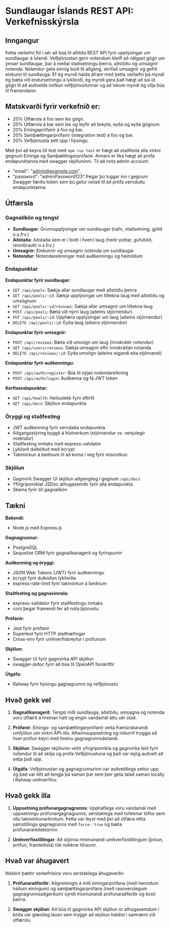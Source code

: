 # Sundlaugar Íslands REST API: Verkefnisskýrsla

## Inngangur

Þetta verkefni fól í sér að búa til alhliða REST API fyrir upplýsingar um sundlaugar á Íslandi. Vefþjónustan gerir notendum kleift að nálgast gögn um ýmsar sundlaugar, þar á meðal staðsetningu þeirra, aðstöðu og umsagnir notenda. Notendur geta einnig búið til aðgang, skrifað umsagnir og gefið einkunn til sundlauga. Ef ég myndi halda áfram með þetta verkefni þá myndi ég bæta við endursetningu á lykilorði, ég myndi gera það hægt að sía út gögn til að auðvelda notkun vefþjónustunnar og að lokum myndi ég vilja búa til framendann.

## Matskvarði fyrir verkefnið er:

- 20% Útfærsla á foo sem les gögn.
- 20% Útfærsla á bar sem les og leyfir að breyta, eyða og eyða gögnum.
- 20% Einingaprófanir á foo og bar.
- 20% Samþættingarprófanir (integration test) á foo og bar.
- 20% Vefþjónusta sett upp í hýsingu.

Með því að keyra öll test með `npm run test` er hægt að staðfesta alla virkni gegnum Eininga og Samþættingarprófanir. Annars er líka hægt að prófa endapunktanna með swagger skjöluninni.
Til að nota admin account: 
-  "email": "admin@example.com",
-  "password": "adminPassword123"
Þegar þú loggar inn í gegnum Swagger færðu token sem þú getur notað til að prófa vernduðu endapunktanna
## Útfærsla

### Gagnalíkön og tengsl
- **Sundlaugar**: Grunnupplýsingar um sundlaugar (nafn, staðsetning, gjöld o.s.frv.)
- **Aðstaða**: Aðstaða sem er í boði í hverri laug (heitir pottar, gufuböð, rennibrautir o.s.frv.)
- **Umsagnir**: Einkunnir og umsagnir notenda um sundlaugar
- **Notendur**: Notendareikningar með auðkenningu og heimildum

### Endapunktar

**Endapunktar fyrir sundlaugar:**
- `GET /api/pools`: Sækja allar sundlaugar með aðstöðu þeirra
- `GET /api/pools/:id`: Sækja upplýsingar um tiltekna laug með aðstöðu og umsögnum
- `GET /api/pools/:id/reviews`: Sækja allar umsagnir um tiltekna laug
- `POST /api/pools`: Bæta við nýrri laug (aðeins stjórnendur)
- `PUT /api/pools/:id`: Uppfæra upplýsingar um laug (aðeins stjórnendur)
- `DELETE /api/pools/:id`: Eyða laug (aðeins stjórnendur)

**Endapunktar fyrir umsagnir:**
- `POST /api/reviews`: Bæta við umsögn um laug (innskráðir notendur)
- `GET /api/users/reviews`: Sækja umsagnir eftir innskráðan notanda
- `DELETE /api/reviews/:id`: Eyða umsögn (aðeins eigandi eða stjórnandi)

**Endapunktar fyrir auðkenningu:**
- `POST /api/auth/register`: Búa til nýjan notendareikning
- `POST /api/auth/login`: Auðkenna og fá JWT token

**Kerfisendapunktar:**
- `GET /api/health`: Heilsutékk fyrir eftirlit
- `GET /api/docs`: Skjölun endapunkta

### Öryggi og staðfesting
- JWT auðkenning fyrir verndaða endapunkta
- Aðgangsstýring byggð á hlutverkum (stjórnendur vs. venjulegir notendur)
- Staðfesting inntaks með express-validator
- Lykilorð dulkóðuð með bcrypt
- Takmörkun á beiðnum til að koma í veg fyrir misnotkun

### Skjölun
- Gagnvirk Swagger UI skjölun aðgengileg í gegnum `/api/docs`
- Yfirgripsmiklar JSDoc athugasemdir fyrir alla endapunkta
- Skema fyrir öll gagnalíkön

## Tækni

**Bakendi:**
- Node.js með Express.js

**Gagnagrunnur:**
- PostgreSQL
- Sequelize ORM fyrir gagnalíkanagerð og fyrirspurnir

**Auðkenning og öryggi:**
- JSON Web Tokens (JWT) fyrir auðkenningu
- bcrypt fyrir dulkóðun lykilorða
- express-rate-limit fyrir takmörkun á beiðnum

**Staðfesting og gagnavinnsla:**
- express-validator fyrir staðfestingu inntaks
- cors þegar framendi fer að nota þjónustu

**Prófanir:**
- Jest fyrir prófanir
- Supertest fyrir HTTP staðhæfingar
- Cross-env fyrir umhverfisbreytur í prófunum

**Skjölun:**
- Swagger UI fyrir gagnvirka API skjölun
- swagger-jsdoc fyrir að búa til OpenAPI forskriftir

**Útgáfa:**
- Railway fyrir hýsingu gagnagrunns og vefþjónustu

## Hvað gekk vel

1. **Gagnalíkanagerð**: Tengsl milli sundlauga, aðstöðu, umsagna og notenda voru útfærð á hreinan hátt og engin vandamál áttu sér stað.

2. **Prófanir**: Eininga- og samþættingarprófanir veita framúrskarandi umfjöllun um virkni API-iðs. Alheimsuppsetning og niðurrif tryggja að hver prófun keyri með hreinu gagnagrunnsástandi.

3. **Skjölun**: Swagger skjölunin veitir yfirgripsmikla og gagnvirka leið fyrir notendur til að skilja og prófa Vefþjónustuna og það var mjög auðvelt að setja það upp.

4. **Útgáfa**: Vefþjónustan og gagnagrunnurinn var auðveldlega settur upp og það var létt að tengja þá saman þar sem þeir geta talað saman locally í Railway umhverfinu.

## Hvað gekk illa

1. **Uppsetning prófunargagnagrunns**: Upphaflega voru vandamál með uppsetningu prófunargagnagrunns, sérstaklega með tvíteknar töflur sem ollu takmörkunarbrotum. Þetta var leyst með því að útfæra rétta samstillingu gagnagrunns með `force: true` og bæta prófunararkitektúrinn.

2. **Umhverfisstillingar**: Að stjórna mismunandi umhverfisstillingum (þróun, prófun, framleiðsla) tók nokkrar tilraunir.

## Hvað var áhugavert

Nokkrir þættir verkefnisins voru sérstaklega áhugaverðir:

1. **Prófunaraðferðir**: Aðgreiningin á milli einingarprófana (með hermdum háðum einingum) og samþættingarprófana (með raunverulegum gagnagrunnsaðgerðum) sýndi mismunandi prófunaraðferðir og kosti þeirra.

2. **Swagger skjölun**: Að búa til gagnvirka API skjölun úr athugasemdum í kóða var glæsileg lausn sem tryggir að skjölun haldist í samræmi við útfærslu.
